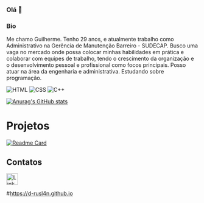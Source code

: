 ### Olá 👋

### Bio

Me chamo Guilherme.
Tenho 29 anos, e atualmente trabalho como Administrativo na Gerência de Manutenção Barreiro - SUDECAP.
Busco uma vaga no mercado onde possa colocar minhas habilidades em prática e colaborar com equipes de trabalho, tendo o crescimento da organização e o desenvolvimento pessoal e profissional como focos principais. Posso atuar na área da engenharia e administrativa.
Estudando sobre programação.

![HTML](https://img.shields.io/badge/HTML5-E34F26?style=for-the-badge&logo=html5&logoColor=white)
![CSS](https://img.shields.io/badge/CSS3-1572B6?style=for-the-badge&logo=css3&logoColor=white)
![C++](https://img.shields.io/badge/C%2B%2B-00599C?style=for-the-badge&logo=c%2B%2B&logoColor=white)


[![Anurag's GitHub stats](https://github-readme-stats.vercel.app/api?username=D-rusl4n&theme=dark)](https://github.com/D-rusl4n/D-rusl4n.github.io)

# Projetos

[![Readme Card](https://github-readme-stats.vercel.app/api/pin/?username=D-rusl4n&repo=D-rusl4n.github.io)](https://github.com/D-rusl4n/D-rusl4n.github.io)

## Contatos

[<img src='https://img.shields.io/badge/LinkedIn-0077B5?style=for-the-badge&logo=linkedin&logoColor=white' alt='Linkedin' height='30'>](https://www.linkedin.com/in/guilherme-lima-12654b16b/)

#https://d-rusl4n.github.io
